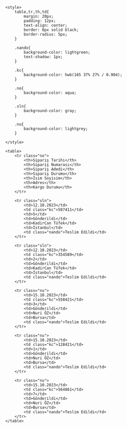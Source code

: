 <!DOCTYPE html>
<html lang="en">
<head>
    <meta charset="UTF-8">
    <meta name="viewport" content="width=device-width, initial-scale=1.0">
    <title>Document</title>

    <style>
        table,tr,th,td{
            margin: 20px;
            padding: 12px;
            text-align: center;
            border: 0px solid black;
            border-radius: 5px;            
        }

        .nando{
            background-color: lightgreen;
            text-shadow: 1px;
        }

        .kc{
            background-color: hwb(165 37% 27% / 0.904);
        }

        .no{
            background-color: aqua;
        }
    
        .sln{
            background-color: gray;
        }

        .nu{
            background-color: lightgrey;
        }

    </style>
</head>
<body>

    <table>
        <tr class="no">
            <th>Sipariş Tarihi</th>
            <th>Sipariş Numarası</th>
            <th>Sipariş Adedi</th>
            <th>Sipariş Durumu</th>
            <th>İsim Soyisim</th>
            <th>Adres</th>
            <th>Kargo Durumu</th>
        </tr>

        <tr class="sln">
            <td>12.10.2023</td>
            <td class="kc">587411</td>
            <td>5</td>
            <td>Gönderildi</td>
            <td>KadirCan Tüfek</td>
            <td>İstanbul</td>
            <td class="nando">Teslim Edildi</td>
        </tr>

        <tr class="sln">
            <td>12.10.2023</td>
            <td class="kc">354589</td>
            <td>2</td>
            <td>Gönderildi</td>
            <td>KadirCan Tüfek</td>
            <td>İstanbul</td>
            <td class="nando">Teslim Edildi</td>
        </tr>

        <tr class="nu">
            <td>15.10.2023</td>
            <td class="kc">558421</td>
            <td>3</td>
            <td>Gönderildi</td>
            <td>Nuri ÖZ</td>
            <td>Bursa</td>
            <td class="nando">Teslim Edildi</td>
        </tr>

        <tr class="nu">
            <td>15.10.2023</td>
            <td class="kc">128421</td>
            <td>1</td>
            <td>Gönderildi</td>
            <td>Nuri ÖZ</td>
            <td>Bursa</td>
            <td class="nando">Teslim Edildi</td>
        </tr>

        <tr class="nu">
            <td>15.10.2023</td>
            <td class="kc">564861</td>
            <td>7</td>
            <td>Gönderildi</td>
            <td>Nuri ÖZ</td>
            <td>Bursa</td>
            <td class="nando">Teslim Edildi</td>
        </tr>
    </table>
    
</body>
</html>
